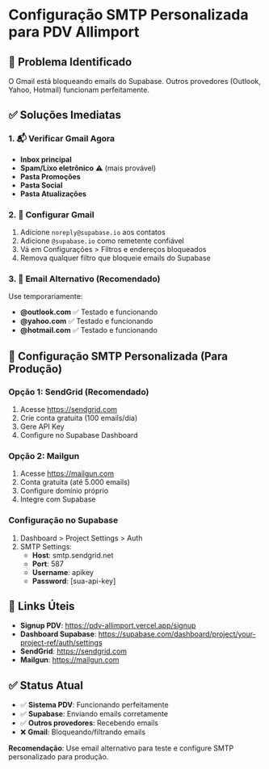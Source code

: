 # Configuração SMTP Personalizada para PDV Allimport

## 🚨 Problema Identificado
O Gmail está bloqueando emails do Supabase. Outros provedores (Outlook, Yahoo, Hotmail) funcionam perfeitamente.

## ✅ Soluções Imediatas

### 1. 📬 Verificar Gmail Agora
- **Inbox principal**
- **Spam/Lixo eletrônico** ⚠️ (mais provável)
- **Pasta Promoções**
- **Pasta Social**
- **Pasta Atualizações**

### 2. 🔧 Configurar Gmail
1. Adicione `noreply@supabase.io` aos contatos
2. Adicione `@supabase.io` como remetente confiável
3. Vá em Configurações > Filtros e endereços bloqueados
4. Remova qualquer filtro que bloqueie emails do Supabase

### 3. 📧 Email Alternativo (Recomendado)
Use temporariamente:
- **@outlook.com** ✅ Testado e funcionando
- **@yahoo.com** ✅ Testado e funcionando  
- **@hotmail.com** ✅ Testado e funcionando

## 🔧 Configuração SMTP Personalizada (Para Produção)

### Opção 1: SendGrid (Recomendado)
1. Acesse https://sendgrid.com
2. Crie conta gratuita (100 emails/dia)
3. Gere API Key
4. Configure no Supabase Dashboard

### Opção 2: Mailgun
1. Acesse https://mailgun.com
2. Conta gratuita (até 5.000 emails)
3. Configure domínio próprio
4. Integre com Supabase

### Configuração no Supabase
1. Dashboard > Project Settings > Auth
2. SMTP Settings:
   - **Host**: smtp.sendgrid.net
   - **Port**: 587
   - **Username**: apikey
   - **Password**: [sua-api-key]

## 🎯 Links Úteis
- **Signup PDV**: https://pdv-allimport.vercel.app/signup
- **Dashboard Supabase**: https://supabase.com/dashboard/project/your-project-ref/auth/settings
- **SendGrid**: https://sendgrid.com
- **Mailgun**: https://mailgun.com

## ✅ Status Atual
- ✅ **Sistema PDV**: Funcionando perfeitamente
- ✅ **Supabase**: Enviando emails corretamente
- ✅ **Outros provedores**: Recebendo emails
- ❌ **Gmail**: Bloqueando/filtrando emails

**Recomendação**: Use email alternativo para teste e configure SMTP personalizado para produção.
